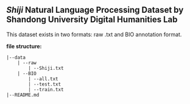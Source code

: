 ## *Shiji* Natural Language Processing Dataset by Shandong University Digital Humanities Lab
This dataset exists in two formats: raw .txt and BIO annotation format.

**file structure:**

```
|--data
    | --raw
        | --Shiji.txt
    | --BIO
        | --all.txt
        | --test.txt
        | --train.txt
|--README.md
```